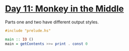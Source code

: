 # [Day 11: Monkey in the Middle](https://adventofcode.com/2022/day/11)

Parts one and two have different output styles.

```haskell
#include "prelude.hs"

main :: IO ()
main = getContents >>= print . const 0
```

